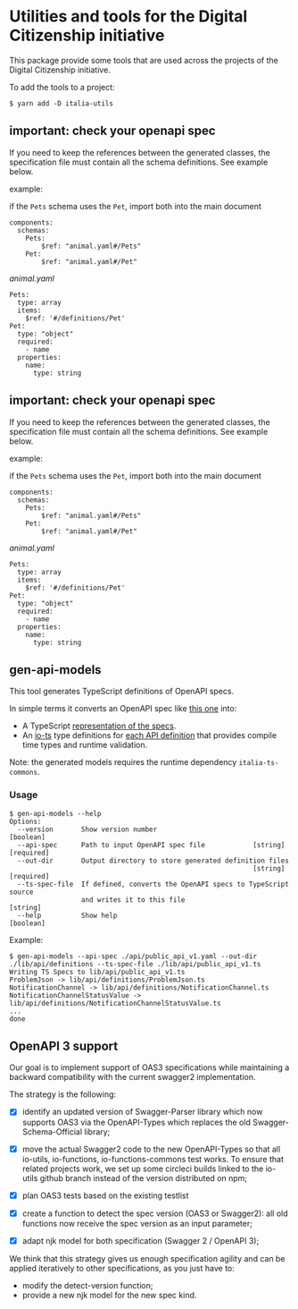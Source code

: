 # Utilities and tools for the Digital Citizenship initiative

This package provide some tools that are used across the projects of the
Digital Citizenship initiative.

To add the tools to a project:

```
$ yarn add -D italia-utils
```
## important: check your openapi spec
If you need to keep the references between the generated classes, the specification file must contain all the schema definitions. See example below.

example:

if the `Pets` schema uses the `Pet`, import both into the main document 
```
components:
  schemas:
    Pets:
        $ref: "animal.yaml#/Pets"
    Pet:
        $ref: "animal.yaml#/Pet"
```
*animal.yaml*
```
Pets:
  type: array
  items:
    $ref: '#/definitions/Pet'
Pet:
  type: "object"
  required:
    - name
  properties:
    name:
      type: string
```


## important: check your openapi spec
If you need to keep the references between the generated classes, the specification file must contain all the schema definitions. See example below.

example:

if the `Pets` schema uses the `Pet`, import both into the main document 
```
components:
  schemas:
    Pets:
        $ref: "animal.yaml#/Pets"
    Pet:
        $ref: "animal.yaml#/Pet"
```
*animal.yaml*
```
Pets:
  type: array
  items:
    $ref: '#/definitions/Pet'
Pet:
  type: "object"
  required:
    - name
  properties:
    name:
      type: string
```

## gen-api-models

This tool generates TypeScript definitions of OpenAPI specs.

In simple terms it converts an OpenAPI spec like [this one](https://github.com/teamdigitale/digital-citizenship-functions/blob/f04666c8b7f2d4bebde19676b49b19119b03ef17/api/public_api_v1.yaml) into:

* A TypeScript [representation of the specs](https://github.com/teamdigitale/digital-citizenship-functions/blob/6798225bd725a42753b16375ce18a954a268f9b6/lib/api/public_api_v1.ts).
* An [io-ts](https://github.com/gcanti/io-ts) type definitions for [each API definition](https://github.com/teamdigitale/digital-citizenship-functions/tree/6798225bd725a42753b16375ce18a954a268f9b6/lib/api/definitions) that provides compile time types and runtime validation.

Note: the generated models requires the runtime dependency `italia-ts-commons`.

### Usage

```
$ gen-api-models --help
Options:
  --version       Show version number                                  [boolean]
  --api-spec      Path to input OpenAPI spec file            [string] [required]
  --out-dir       Output directory to store generated definition files
                                                             [string] [required]
  --ts-spec-file  If defined, converts the OpenAPI specs to TypeScript source
                  and writes it to this file                            [string]
  --help          Show help                                            [boolean]
```

Example:

```
$ gen-api-models --api-spec ./api/public_api_v1.yaml --out-dir ./lib/api/definitions --ts-spec-file ./lib/api/public_api_v1.ts
Writing TS Specs to lib/api/public_api_v1.ts
ProblemJson -> lib/api/definitions/ProblemJson.ts
NotificationChannel -> lib/api/definitions/NotificationChannel.ts
NotificationChannelStatusValue -> lib/api/definitions/NotificationChannelStatusValue.ts
...
done
```


## OpenAPI 3 support

Our goal is to implement support of OAS3 specifications 
while maintaining a backward compatibility with the current swagger2 implementation.

The strategy is the following:

- [x] identify an updated version of Swagger-Parser library which now
   supports OAS3 via the OpenAPI-Types which replaces the old
   Swagger-Schema-Official library;

- [x] move the actual Swagger2 code to the new OpenAPI-Types so that
   all io-utils, io-functions, io-functions-commons test works. 
   To ensure that related projects work, we set up some circleci
   builds linked to the io-utils github branch instead of the
   version distributed on npm;

- [x] plan OAS3 tests based on the existing testlist

- [x] create a function to detect the spec version (OAS3 or Swagger2):
   all old functions now receive the spec version as an input parameter;

- [x] adapt njk model for both specification  (Swagger 2 / OpenAPI 3);

We think that this strategy gives us enough specification agility and
can be applied iteratively to other specifications, as you just have to:

- modify the detect-version function;
- provide a new njk model for the new spec kind.

